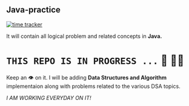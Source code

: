 ## Java-practice

[![time tracker](https://wakatime.com/badge/github/NirmalSilwal/Data-Structure-and-Algorithm-Java-interview-kit.svg)](https://wakatime.com/badge/github/NirmalSilwal/Data-Structure-and-Algorithm-Java-interview-kit)

It will contain all logical problem and related concepts in **Java.** 

# ``` THIS REPO IS IN PROGRESS ... ``` 🚀 👨‍💻

Keep an 👁️ on it. I will be adding **Data Structures and Algorithm** implementaion along with problems related to the various DSA topics. 

*I AM WORKING EVERYDAY ON IT!*
